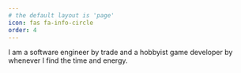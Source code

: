 ```yaml
---
# the default layout is 'page'
icon: fas fa-info-circle
order: 4
---
```


I am a software engineer by trade and a hobbyist game developer by whenever I find the time and
energy.